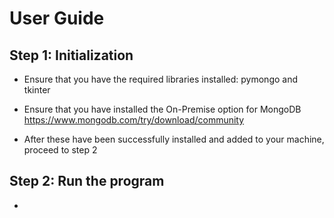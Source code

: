 # User Guide

## Step 1: Initialization

- Ensure that you have the required libraries installed: pymongo and tkinter
- Ensure that you have installed the On-Premise option for MongoDB 
  https://www.mongodb.com/try/download/community
    
- After these have been successfully installed and added to your machine, 
  proceed to step 2
  
## Step 2: Run the program

- 